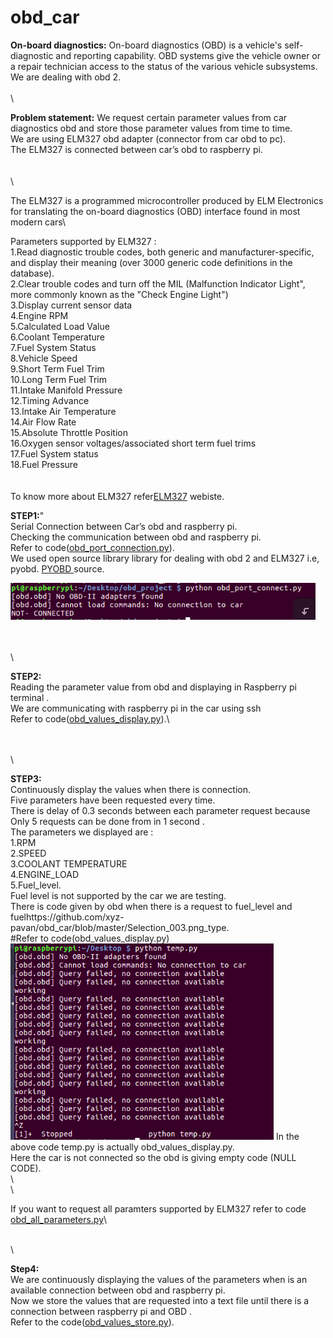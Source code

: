 # obd_car
**On-board diagnostics:**
On-board diagnostics (OBD) is a vehicle's self-diagnostic and reporting capability. OBD systems give the vehicle owner or a repair technician access to the status of the various vehicle subsystems.\
We are dealing with obd 2.
\
\
\

**Problem statement:**
We request certain parameter values from car diagnostics obd and store those parameter values from time to time.\
We are using ELM327 obd adapter (connector from car obd to pc).\
The ELM327 is connected between car’s obd to raspberry pi.\
\
\
\

The ELM327 is a programmed microcontroller produced by ELM Electronics for translating the on-board diagnostics (OBD) interface found in most modern cars\

Parameters supported by ELM327 :\
1.Read diagnostic trouble codes, both generic and manufacturer-specific, and display their meaning (over 3000 generic code definitions in the database).\
2.Clear trouble codes and turn off the MIL (Malfunction Indicator Light", more commonly known as the "Check Engine Light")\
3.Display current sensor data\
4.Engine RPM\
5.Calculated Load Value\
6.Coolant Temperature\
7.Fuel System Status\
8.Vehicle Speed\
9.Short Term Fuel Trim\
10.Long Term Fuel Trim\
11.Intake Manifold Pressure\
12.Timing Advance\
13.Intake Air Temperature\
14.Air Flow Rate\
15.Absolute Throttle Position\
16.Oxygen sensor voltages/associated short term fuel trims\
17.Fuel System status\
18.Fuel Pressure\
\
\
To know more about ELM327 refer[ELM327](https://en.wikipedia.org/wiki/ELM327) webiste.



**STEP1:**"\
Serial Connection between Car’s obd and raspberry pi.\
Checking the communication between obd and raspberry pi.\
Refer to code([obd_port_connection.py](https://github.com/xyz-pavan/obd_car/blob/master/obd_port_connection.py)).\
We used open source library library for dealing with obd 2 and ELM327 i.e, pyobd.
 [PYOBD ](https://python-obd.readthedocs.io/en/latest/) source.

![alt text](https://github.com/xyz-pavan/obd_car/blob/master/Selection_005.png)

\
\
\

**STEP2:**\
Reading the parameter value from obd and displaying in 
Raspberry pi terminal .\
We are communicating with raspberry pi in the car using ssh \
Refer to code([obd_values_display.py](https://github.com/xyz-pavan/obd_car/blob/master/obd_values_display.py)).\




\
\
\

**STEP3:**\
Continuously display the values when there is connection.\
Five parameters have been requested every time.\
There is delay of 0.3 seconds between each parameter request because
Only 5 requests can be done from  in 1 second .\
The parameters we displayed are :\
1.RPM\
2.SPEED\
3.COOLANT TEMPERATURE\
4.ENGINE_LOAD\
5.Fuel_level.\
Fuel level is not supported by the car we are testing.\
There is code given by obd when there is a request 
to  fuel_level and fuelhttps://github.com/xyz-pavan/obd_car/blob/master/Selection_003.png_type.\
#Refer to code(obd_values_display.py)\
![alt text](https://github.com/xyz-pavan/obd_car/blob/master/Selection_003.png)
In the above code temp.py is actually obd_values_display.py.\
Here the car is not connected so the obd is giving empty code (NULL CODE).
\
\ 
\
\

If you want to request all paramters supported by ELM327 refer to code [obd_all_parameters.py](https://github.com/xyz-pavan/obd_car/blob/master/obd_all_parameters.py)\


\
\



**Step4:**\
We are continuously displaying the values of the parameters when is 
an  available connection between obd and raspberry pi.\
Now we store the values that are requested into a text file until there is a connection between raspberry pi and OBD .\
Refer to the code([obd_values_store.py](https://github.com/xyz-pavan/obd_car/blob/master/obd_values_store.py)).







